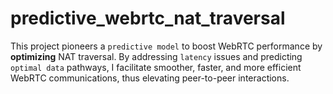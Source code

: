 # predictive_webrtc_nat_traversal
This project pioneers a `predictive model` to boost WebRTC performance by **optimizing** NAT traversal. By addressing `latency` issues and predicting `optimal data` pathways, I facilitate smoother, faster, and more efficient WebRTC communications, thus elevating peer-to-peer interactions.
